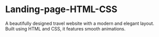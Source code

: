 # Landing-page-HTML-CSS
A beautifully designed travel website with a modern and elegant layout. Built using HTML and CSS, it features smooth animations.
